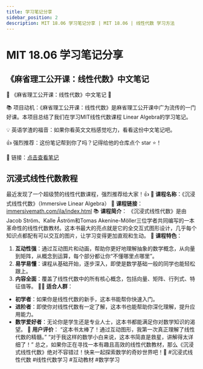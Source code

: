 ```yaml
---
title: 学习笔记分享
sidebar_position: 2
description: MIT 18.06 学习笔记分享 | MIT 18.06 | 线性代数 学习方法
---
```


# MIT 18.06 学习笔记分享

## 《麻省理工公开课：线性代数》中文笔记
🌟 《麻省理工公开课：线性代数》中文笔记 🌟

📚 项目动机：《麻省理工公开课：线性代数》是麻省理工公开课中广为流传的一门好课。本项目总结了我们在学习MIT线性代数课程 Linear Algebra的学习笔记。

💡 英语学渣的福音：如果你看英文文档感觉吃力，看看这份中文笔记吧。

👍 强烈推荐：这份笔记帮到你了吗？记得给他的仓库点个 star ⭐️！

🔗 链接：[点击查看笔记](https://github.com/MLNLP-World/MIT-Linear-Algebra-Notes)


## 沉浸式线性代数教程
最近发现了一个超级赞的线性代数课程，强烈推荐给大家！👍
📘 **课程名称**：《沉浸式线性代数》（Immersive Linear Algebra）
🔗 **课程链接**：[immersivemath.com/ila/index.html](https://immersivemath.com/ila/index.html)
📚 **课程简介**：
《沉浸式线性代数》是由Jacob Ström、Kalle Åström和Tomas Akenine-Möller三位学者共同编写的一本革命性的线性代数教材。这本书最大的亮点就是它的全交互式图形设计，几乎每个知识点都配有可以交互的图片，让学习变得更加直观和生动。
🎯 **课程特色**：
1. **互动性强**：通过互动图片和动画，帮助你更好地理解抽象的数学概念，从向量到矩阵，从概念到运算，每个部分都让你“不懂哪里点哪里”。
2. **易学易懂**：课程从基础开始，逐步深入，即使是数学基础一般的同学也能轻松跟上。
3. **内容全面**：覆盖了线性代数中的所有核心概念，包括向量、矩阵、行列式、特征值等。
👨‍🎓 **适合人群**：
- **初学者**：如果你是线性代数的新手，这本书能帮你快速入门。
- **进阶者**：即使你对线性代数有一定了解，这本书也能帮助你深化理解，提升应用能力。
- **数学爱好者**：无论你是学生还是专业人士，这本书都能满足你对数学知识的渴望。
💬 **用户评价**：
“这本书太棒了！通过互动图形，我第一次真正理解了线性代数的精髓。”
“对于我这样的数学小白来说，这本书简直是救星，讲解得太详细了！”
总之，如果你正在寻找一本有趣且高效的线性代数教材，那么《沉浸式线性代数》绝对不容错过！快来一起探索数学的奇妙世界吧！🌟
#沉浸式线性代数 #线性代数学习 #互动教材 #数学学习


